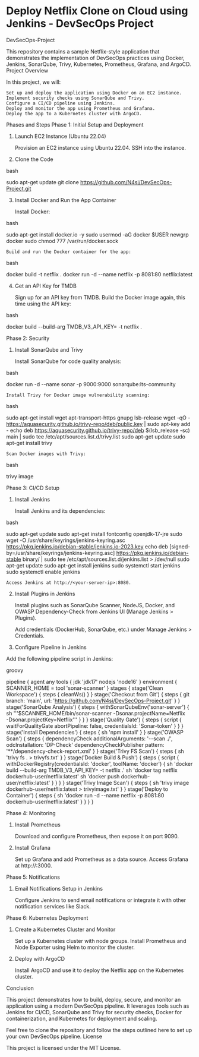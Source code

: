 

# Deploy Netflix Clone on Cloud using Jenkins - DevSecOps Project

DevSecOps-Project

This repository contains a sample Netflix-style application that demonstrates the implementation of DevSecOps practices using Docker, Jenkins, SonarQube, Trivy, Kubernetes, Prometheus, Grafana, and ArgoCD.
Project Overview

In this project, we will:

    Set up and deploy the application using Docker on an EC2 instance.
    Implement security checks using SonarQube and Trivy.
    Configure a CI/CD pipeline using Jenkins.
    Deploy and monitor the app using Prometheus and Grafana.
    Deploy the app to a Kubernetes cluster with ArgoCD.

Phases and Steps
Phase 1: Initial Setup and Deployment
1. Launch EC2 Instance (Ubuntu 22.04)

    Provision an EC2 instance using Ubuntu 22.04.
    SSH into the instance.

2. Clone the Code

bash

sudo apt-get update
git clone https://github.com/N4si/DevSecOps-Project.git

3. Install Docker and Run the App Container

    Install Docker:

bash

sudo apt-get install docker.io -y
sudo usermod -aG docker $USER
newgrp docker
sudo chmod 777 /var/run/docker.sock

    Build and run the Docker container for the app:

bash

docker build -t netflix .
docker run -d --name netflix -p 8081:80 netflix:latest

4. Get an API Key for TMDB

    Sign up for an API key from TMDB.
    Build the Docker image again, this time using the API key:

bash

docker build --build-arg TMDB_V3_API_KEY=<your-api-key> -t netflix .

Phase 2: Security
1. Install SonarQube and Trivy

    Install SonarQube for code quality analysis:

bash

docker run -d --name sonar -p 9000:9000 sonarqube:lts-community

    Install Trivy for Docker image vulnerability scanning:

bash

sudo apt-get install wget apt-transport-https gnupg lsb-release
wget -qO - https://aquasecurity.github.io/trivy-repo/deb/public.key | sudo apt-key add -
echo deb https://aquasecurity.github.io/trivy-repo/deb $(lsb_release -sc) main | sudo tee /etc/apt/sources.list.d/trivy.list
sudo apt-get update
sudo apt-get install trivy

    Scan Docker images with Trivy:

bash

trivy image <imageid>

Phase 3: CI/CD Setup
1. Install Jenkins

    Install Jenkins and its dependencies:

bash

sudo apt-get update
sudo apt-get install fontconfig openjdk-17-jre
sudo wget -O /usr/share/keyrings/jenkins-keyring.asc https://pkg.jenkins.io/debian-stable/jenkins.io-2023.key
echo deb [signed-by=/usr/share/keyrings/jenkins-keyring.asc] https://pkg.jenkins.io/debian-stable binary/ | sudo tee /etc/apt/sources.list.d/jenkins.list > /dev/null
sudo apt-get update
sudo apt-get install jenkins
sudo systemctl start jenkins
sudo systemctl enable jenkins

    Access Jenkins at http://<your-server-ip>:8080.

2. Install Plugins in Jenkins

    Install plugins such as SonarQube Scanner, NodeJS, Docker, and OWASP Dependency-Check from Jenkins UI (Manage Jenkins > Plugins).

    Add credentials (DockerHub, SonarQube, etc.) under Manage Jenkins > Credentials.

3. Configure Pipeline in Jenkins

Add the following pipeline script in Jenkins:

groovy

pipeline {
    agent any
    tools {
        jdk 'jdk17'
        nodejs 'node16'
    }
    environment {
        SCANNER_HOME = tool 'sonar-scanner'
    }
    stages {
        stage('Clean Workspace') { steps { cleanWs() } }
        stage('Checkout from Git') {
            steps { git branch: 'main', url: 'https://github.com/N4si/DevSecOps-Project.git' }
        }
        stage('SonarQube Analysis') {
            steps {
                withSonarQubeEnv('sonar-server') {
                    sh '''$SCANNER_HOME/bin/sonar-scanner -Dsonar.projectName=Netflix \
                    -Dsonar.projectKey=Netflix'''
                }
            }
        }
        stage('Quality Gate') {
            steps {
                script { waitForQualityGate abortPipeline: false, credentialsId: 'Sonar-token' }
            }
        }
        stage('Install Dependencies') { steps { sh 'npm install' } }
        stage('OWASP Scan') {
            steps {
                dependencyCheck additionalArguments: '--scan ./', odcInstallation: 'DP-Check'
                dependencyCheckPublisher pattern: '**/dependency-check-report.xml'
            }
        }
        stage('Trivy FS Scan') { steps { sh 'trivy fs . > trivyfs.txt' } }
        stage('Docker Build & Push') {
            steps {
                script {
                    withDockerRegistry(credentialsId: 'docker', toolName: 'docker') {
                        sh 'docker build --build-arg TMDB_V3_API_KEY=<yourapikey> -t netflix .'
                        sh 'docker tag netflix dockerhub-user/netflix:latest'
                        sh 'docker push dockerhub-user/netflix:latest'
                    }
                }
            }
        }
        stage('Trivy Image Scan') { steps { sh 'trivy image dockerhub-user/netflix:latest > trivyimage.txt' } }
        stage('Deploy to Container') { steps { sh 'docker run -d --name netflix -p 8081:80 dockerhub-user/netflix:latest' } }
    }
}

Phase 4: Monitoring
1. Install Prometheus

    Download and configure Prometheus, then expose it on port 9090.

2. Install Grafana

    Set up Grafana and add Prometheus as a data source.
    Access Grafana at http://<your-server-ip>:3000.

Phase 5: Notifications
1. Email Notifications Setup in Jenkins

    Configure Jenkins to send email notifications or integrate it with other notification services like Slack.

Phase 6: Kubernetes Deployment
1. Create a Kubernetes Cluster and Monitor

    Set up a Kubernetes cluster with node groups.
    Install Prometheus and Node Exporter using Helm to monitor the cluster.

2. Deploy with ArgoCD

    Install ArgoCD and use it to deploy the Netflix app on the Kubernetes cluster.

Conclusion

This project demonstrates how to build, deploy, secure, and monitor an application using a modern DevSecOps pipeline. It leverages tools such as Jenkins for CI/CD, SonarQube and Trivy for security checks, Docker for containerization, and Kubernetes for deployment and scaling.

Feel free to clone the repository and follow the steps outlined here to set up your own DevSecOps pipeline.
License

This project is licensed under the MIT License.
